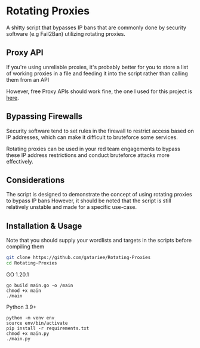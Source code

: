 
# Rotating Proxies 
A shitty script that bypasses IP bans that are commonly done by security software (e.g Fail2Ban) utilizing rotating proxies.

## Proxy API
If you're using unreliable proxies, it's probably better for you to store a list of working proxies in a file and feeding it into the script rather than calling them from an API

However, free Proxy APIs should work fine, the one I used for this project is [here](https://geonode.com/free-proxy-list).

## Bypassing Firewalls
Security software tend to set rules in the firewall to restrict access based on IP addresses, which can make it difficult to bruteforce some services.

Rotating proxies can be used in your red team engagements to bypass these IP address restrictions and conduct bruteforce attacks more effectively.

## Considerations 
The script is designed to demonstrate the concept of using rotating proxies to bypass IP bans
However, it should be noted that the script is still relatively unstable and made for a specific use-case.




## Installation & Usage
Note that you should supply your wordlists and targets in the scripts before compiling them 
```bash
git clone https://github.com/gatariee/Rotating-Proxies
cd Rotating-Proxies
```
GO 1.20.1
```
go build main.go -o /main
chmod +x main
./main
```
Python 3.9+
```
python -m venv env
source env/bin/activate
pip install -r requirements.txt
chmod +x main.py
./main.py
```

